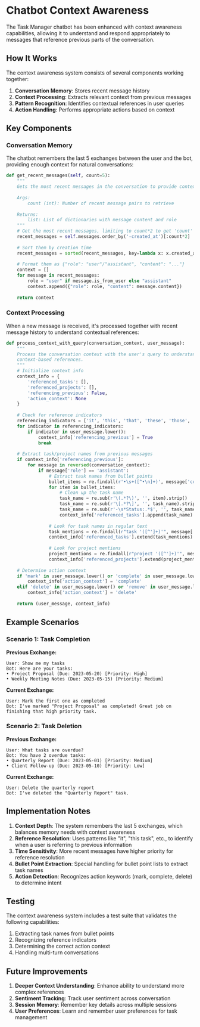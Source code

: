 # Chatbot Context Awareness

The Task Manager chatbot has been enhanced with context awareness capabilities, allowing it to understand and respond appropriately to messages that reference previous parts of the conversation.

## How It Works

The context awareness system consists of several components working together:

1. **Conversation Memory**: Stores recent message history
2. **Context Processing**: Extracts relevant context from previous messages
3. **Pattern Recognition**: Identifies contextual references in user queries
4. **Action Handling**: Performs appropriate actions based on context

## Key Components

### Conversation Memory

The chatbot remembers the last 5 exchanges between the user and the bot, providing enough context for natural conversations:

```python
def get_recent_messages(self, count=5):
    """
    Gets the most recent messages in the conversation to provide context.
    
    Args:
        count (int): Number of recent message pairs to retrieve
        
    Returns:
        list: List of dictionaries with message content and role
    """
    # Get the most recent messages, limiting to count*2 to get 'count' exchanges
    recent_messages = self.messages.order_by('-created_at')[:count*2]
    
    # Sort them by creation time
    recent_messages = sorted(recent_messages, key=lambda x: x.created_at)
    
    # Format them as {"role": "user"/"assistant", "content": "..."}
    context = []
    for message in recent_messages:
        role = "user" if message.is_from_user else "assistant"
        context.append({"role": role, "content": message.content})
    
    return context
```

### Context Processing

When a new message is received, it's processed together with recent message history to understand contextual references:

```python
def process_context_with_query(conversation_context, user_message):
    """
    Process the conversation context with the user's query to understand
    context-based references.
    """
    # Initialize context info
    context_info = {
        'referenced_tasks': [],
        'referenced_projects': [],
        'referencing_previous': False,
        'action_context': None
    }
    
    # Check for reference indicators
    referencing_indicators = ['it', 'this', 'that', 'these', 'those', 'the task', 'the project']
    for indicator in referencing_indicators:
        if indicator in user_message.lower():
            context_info['referencing_previous'] = True
            break
    
    # Extract task/project names from previous messages
    if context_info['referencing_previous']:
        for message in reversed(conversation_context):
            if message['role'] == 'assistant':
                # Extract task names from bullet points
                bullet_items = re.findall(r'•\s+([^•\n]+)', message['content'])
                for item in bullet_items:
                    # Clean up the task name
                    task_name = re.sub(r'\(.*?\)', '', item).strip()
                    task_name = re.sub(r'\[.*?\]', '', task_name).strip()
                    task_name = re.sub(r'-\s*Status:.*$', '', task_name).strip()
                    context_info['referenced_tasks'].append(task_name)
                
                # Look for task names in regular text
                task_mentions = re.findall(r"task '([^']+)'", message['content'])
                context_info['referenced_tasks'].extend(task_mentions)
                
                # Look for project mentions
                project_mentions = re.findall(r"project '([^']+)'", message['content'])
                context_info['referenced_projects'].extend(project_mentions)
    
    # Determine action context
    if 'mark' in user_message.lower() or 'complete' in user_message.lower():
        context_info['action_context'] = 'complete'
    elif 'delete' in user_message.lower() or 'remove' in user_message.lower():
        context_info['action_context'] = 'delete'
    
    return (user_message, context_info)
```

## Example Scenarios

### Scenario 1: Task Completion

**Previous Exchange:**
```
User: Show me my tasks
Bot: Here are your tasks:
• Project Proposal (Due: 2023-05-20) [Priority: High]
• Weekly Meeting Notes (Due: 2023-05-15) [Priority: Medium]
```

**Current Exchange:**
```
User: Mark the first one as completed
Bot: I've marked "Project Proposal" as completed! Great job on finishing that high priority task.
```

### Scenario 2: Task Deletion

**Previous Exchange:**
```
User: What tasks are overdue?
Bot: You have 2 overdue tasks:
• Quarterly Report (Due: 2023-05-01) [Priority: Medium]
• Client Follow-up (Due: 2023-05-10) [Priority: Low]
```

**Current Exchange:**
```
User: Delete the quarterly report
Bot: I've deleted the "Quarterly Report" task.
```

## Implementation Notes

1. **Context Depth**: The system remembers the last 5 exchanges, which balances memory needs with context awareness
2. **Reference Resolution**: Uses patterns like "it", "this task", etc., to identify when a user is referring to previous information
3. **Time Sensitivity**: More recent messages have higher priority for reference resolution
4. **Bullet Point Extraction**: Special handling for bullet point lists to extract task names
5. **Action Detection**: Recognizes action keywords (mark, complete, delete) to determine intent

## Testing

The context awareness system includes a test suite that validates the following capabilities:

1. Extracting task names from bullet points
2. Recognizing reference indicators
3. Determining the correct action context
4. Handling multi-turn conversations

## Future Improvements

1. **Deeper Context Understanding**: Enhance ability to understand more complex references
2. **Sentiment Tracking**: Track user sentiment across conversation
3. **Session Memory**: Remember key details across multiple sessions
4. **User Preferences**: Learn and remember user preferences for task management 